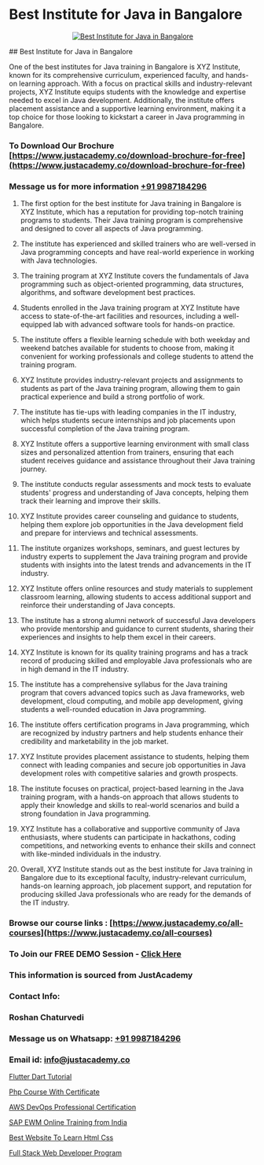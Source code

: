 # Best Institute for Java in Bangalore

<p align="center">
  <a href="https://justacademy.co/course-detail/core-java-training">
    <img src="https://justacademy.co/storage2/course_image/1677245426_course_image.webp" alt="Best Institute for Java in Bangalore">
  </a>
</p>
## Best Institute for Java in Bangalore

One of the best institutes for Java training in Bangalore is XYZ Institute, known for its comprehensive curriculum, experienced faculty, and hands-on learning approach. With a focus on practical skills and industry-relevant projects, XYZ Institute equips students with the knowledge and expertise needed to excel in Java development. Additionally, the institute offers placement assistance and a supportive learning environment, making it a top choice for those looking to kickstart a career in Java programming in Bangalore.
### To Download Our Brochure [https://www.justacademy.co/download-brochure-for-free](https://www.justacademy.co/download-brochure-for-free)
### Message us for more information [+91 9987184296](https://api.whatsapp.com/send?phone=919987184296)
1) The first option for the best institute for Java training in Bangalore is XYZ Institute, which has a reputation for providing top-notch training programs to students. Their Java training program is comprehensive and designed to cover all aspects of Java programming.

2) The institute has experienced and skilled trainers who are well-versed in Java programming concepts and have real-world experience in working with Java technologies.

3) The training program at XYZ Institute covers the fundamentals of Java programming such as object-oriented programming, data structures, algorithms, and software development best practices.

4) Students enrolled in the Java training program at XYZ Institute have access to state-of-the-art facilities and resources, including a well-equipped lab with advanced software tools for hands-on practice.

5) The institute offers a flexible learning schedule with both weekday and weekend batches available for students to choose from, making it convenient for working professionals and college students to attend the training program.

6) XYZ Institute provides industry-relevant projects and assignments to students as part of the Java training program, allowing them to gain practical experience and build a strong portfolio of work.

7) The institute has tie-ups with leading companies in the IT industry, which helps students secure internships and job placements upon successful completion of the Java training program.

8) XYZ Institute offers a supportive learning environment with small class sizes and personalized attention from trainers, ensuring that each student receives guidance and assistance throughout their Java training journey.

9) The institute conducts regular assessments and mock tests to evaluate students' progress and understanding of Java concepts, helping them track their learning and improve their skills.

10) XYZ Institute provides career counseling and guidance to students, helping them explore job opportunities in the Java development field and prepare for interviews and technical assessments.

11) The institute organizes workshops, seminars, and guest lectures by industry experts to supplement the Java training program and provide students with insights into the latest trends and advancements in the IT industry.

12) XYZ Institute offers online resources and study materials to supplement classroom learning, allowing students to access additional support and reinforce their understanding of Java concepts.

13) The institute has a strong alumni network of successful Java developers who provide mentorship and guidance to current students, sharing their experiences and insights to help them excel in their careers.

14) XYZ Institute is known for its quality training programs and has a track record of producing skilled and employable Java professionals who are in high demand in the IT industry.

15) The institute has a comprehensive syllabus for the Java training program that covers advanced topics such as Java frameworks, web development, cloud computing, and mobile app development, giving students a well-rounded education in Java programming.

16) The institute offers certification programs in Java programming, which are recognized by industry partners and help students enhance their credibility and marketability in the job market.

17) XYZ Institute provides placement assistance to students, helping them connect with leading companies and secure job opportunities in Java development roles with competitive salaries and growth prospects.

18) The institute focuses on practical, project-based learning in the Java training program, with a hands-on approach that allows students to apply their knowledge and skills to real-world scenarios and build a strong foundation in Java programming.

19) XYZ Institute has a collaborative and supportive community of Java enthusiasts, where students can participate in hackathons, coding competitions, and networking events to enhance their skills and connect with like-minded individuals in the industry.

20) Overall, XYZ Institute stands out as the best institute for Java training in Bangalore due to its exceptional faculty, industry-relevant curriculum, hands-on learning approach, job placement support, and reputation for producing skilled Java professionals who are ready for the demands of the IT industry.

### Browse our course links : [https://www.justacademy.co/all-courses](https://www.justacademy.co/all-courses) 
### To Join our FREE DEMO Session - [Click Here](https://www.justacademy.co/register-for-course-demo)


### This information is sourced from JustAcademy
### Contact Info:
### Roshan Chaturvedi
### Message us on Whatsapp: [+91 9987184296](https://api.whatsapp.com/send?phone=919987184296)
### Email id: [info@justacademy.co](mailto:info@justacademy.co)
                
[Flutter Dart Tutorial](0)

[Php Course With Certificate](https://www.linkedin.com/pulse/php-course-certificate-justacademy-gkejc?trackingId=H93PEtWC7QG0f%2FjbQ0YZcQ%3D%3D&lipi=urn%3Ali%3Apage%3Ad_flagship3_company_admin%3BWbxQ1A18RaaLg4c2WwaK8w%3D%3D)

[AWS DevOps Professional Certification](https://medium.com/@justacademytraining/aws-devops-professional-certification-3f34ec1ff157)

[SAP EWM Online Training from India](https://medium.com/@ranemanish460/sap-ewm-online-training-from-india-fa00f02ccb9e)

[Best Website To Learn Html Css](https://justacademyin.github.io/justacademy/best-website-to-learn-html-css)

[Full Stack Web Developer Program](https://justacademyin.github.io/justacademy/full-stack-web-developer-program)


